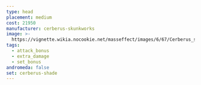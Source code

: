 ```yaml
---
type: head
placement: medium
cost: 21950
manufacturer: cerberus-skunkworks
image: >-
  https://vignette.wikia.nocookie.net/masseffect/images/6/67/Cerberus_shade.jpg/revision/latest/scale-to-width-down/700?cb=20130308134524
tags:
  - attack_bonus
  - extra_damage
  - set_bonus
andromeda: false
set: cerberus-shade
---
```

